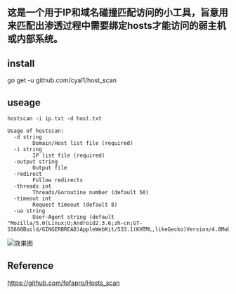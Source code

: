 ## 这是一个用于IP和域名碰撞匹配访问的小工具，旨意用来匹配出渗透过程中需要绑定hosts才能访问的弱主机或内部系统。

## install
go get -u github.com/cyal1/host_scan

## useage

`hostscan -i ip.txt -d host.txt`

```
Usage of hostscan:
  -d string
    	Domain/Host list file (required)
  -i string
    	IP list file (required)
  -output string
    	Output file
  -redirect
    	Follow redirects
  -threads int
    	Threads/Goroutine number (default 50)
  -timeout int
    	Request timeout (default 8)
  -ua string
    	User-Agent string (default "Mozilla/5.0(Linux;U;Android2.3.6;zh-cn;GT-S5660Build/GINGERBREAD)AppleWebKit/533.1(KHTML,likeGecko)Version/4.0MobileSafari/533.1MicroMessenger/4.5.255")
```

![效果图](https://raw.githubusercontent.com/cyal1/host_scan/master/test.jpg)

## Reference
https://github.com/fofapro/Hosts_scan

